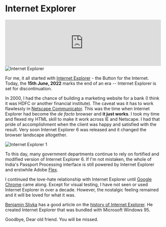 # Internet Explorer

<iframe width="100%" src="https://www.youtube.com/embed/4q7onWcS8Ac" title="YouTube video player" frameborder="0" allow="accelerometer; autoplay; clipboard-write; encrypted-media; gyroscope; picture-in-picture; web-share" referrerpolicy="strict-origin-when-cross-origin" allowfullscreen></iframe>

<img class="small right" src="https://cdn.oinam.com/img/technology/internet-explorer-logo.png" alt="Internet Explorer" loading="lazy">

For me, it all started with [Internet Explorer](https://en.wikipedia.org/wiki/Internet_Explorer) - the Button for the Internet. Today, the __15th June, 2022__ marks the end of an era -- Internet Explorer is set for discontinuation.

In 2000, I had the chance of building a marketing website for a bank (I think it was HDFC or another financial institute). The caveat was it has to work flawlessly in [Netscape Communicator](https://en.wikipedia.org/wiki/Netscape_Communicator). This was the time when Internet Explorer had become the _de facto_ browser and __it just works__. I took my time and flexed my HTML skill to make it work across IE and Netscape. I had that pride of accomplishment when the client was happy and satisfied with the result. Very soon Internet Explorer 6 was released and it changed the browser landscape altogether.

<img class="small right reset-border-radius" src="https://cdn.oinam.com/img/technology/internet-explorer-1.png" alt="Internet Explorer 1" loading="lazy">

To this day, many government departments continue to rely on fortified and modified version of Internet Explorer 6. If I'm not mistaken, the whole of India's Passport Processing interface is still powered by Internet Explorer and erstwhile Adobe [Flex](https://en.wikipedia.org/wiki/Apache_Flex).

I continued the love-hate relationship with Internet Explorer until [Google Chrome](https://en.wikipedia.org/wiki/Google_Chrome) came along. Except for visual testing, I have not seen or used Internet Explorer in over a decade. However, the nostalgic feeling remained and it will be loved for what it was.

[Benjamin Slivka](https://benslivka.com/) has a good article on the [history of Internet Explorer](https://benslivka.com/2021/05/27/internet-explorer-a-brief-history/). He created Internet Explorer that was bundled with Microsoft Windows 95.

Goodbye, Dear old friend. You will be missed.